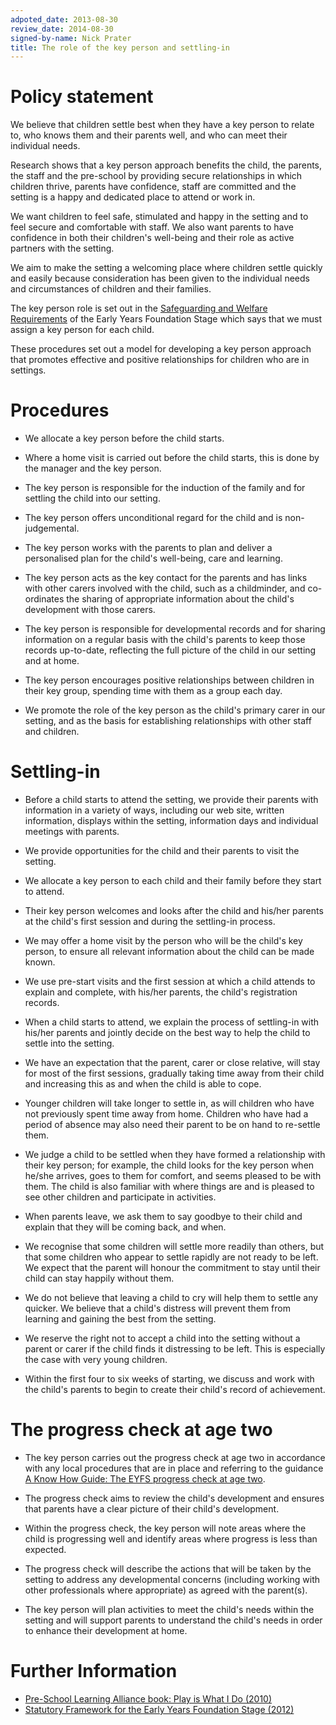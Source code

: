 ```yaml
---
adpoted_date: 2013-08-30
review_date: 2014-08-30
signed-by-name: Nick Prater
title: The role of the key person and settling-in
---
```


# Policy statement #

We believe that children settle best when they have a key person to relate to, who knows them 
and their parents well, and who can meet their individual needs.

Research shows that a key 
person approach benefits the child, the parents, the staff and the pre-school by providing 
secure relationships in which children thrive, parents have confidence, staff are committed 
and the setting is a happy and dedicated place to attend or work in.

We want children to feel safe, stimulated and happy in the setting and to feel secure and 
comfortable with staff. We also want parents to have confidence in both their children's 
well-being and their role as active partners with the setting.

We aim to make the setting a welcoming place where children settle quickly and easily 
because consideration has been given to the individual needs and circumstances of children 
and their families.

The key person role is set out in the [Safeguarding and Welfare Requirements](http://www.foundationyears.org.uk/wp-content/uploads/2012/07/EYFS-Statutory-Framework-2012.pdf)
of the Early Years Foundation Stage which says that we must assign a key person for each child.

These procedures set out a model for developing a key person approach that promotes effective 
and positive relationships for children who are in settings.


# Procedures #

* We allocate a key person before the child starts.

* Where a home visit is carried out before the child starts, this is done by the manager and the key person.

* The key person is responsible for the induction of the family and for settling the child into our setting.

* The key person offers unconditional regard for the child and is non-judgemental.

* The key person works with the parents to plan and deliver a personalised plan for the child's well-being, care and learning.

* The key person acts as the key contact for the parents and has links with other carers involved with the child, 
such as a childminder, and co-ordinates the sharing of appropriate information about the child's development with those carers.

* The key person is responsible for developmental records and for sharing information on a regular basis with the child's 
parents to keep those records up-to-date, reflecting the full picture of the child in our setting and at home.

* The key person encourages positive relationships between children in their key group, spending time with them as a group each day.

* We promote the role of the key person as the child's primary carer in our setting, and as the 
basis for establishing relationships with other staff and children.


# Settling-in #

* Before a child starts to attend the setting, we provide their parents with information in a variety of ways, including
our web site, written information, displays within the setting, information days and individual meetings with parents.

* We provide opportunities for the child and their parents to visit the setting.

* We allocate a key person to each child and their family before they start to attend.

* Their key person welcomes and looks after the child and his/her parents at the child's first session and during the settling-in process.

* We may offer a home visit by the person who will be the child's key person, to ensure all relevant information about the child can be made known.

* We use pre-start visits and the first session at which a child attends to explain and complete, with his/her parents, the child's registration records.

* When a child starts to attend, we explain the process of settling-in with his/her parents 
and jointly decide on the best way to help the child to settle into the setting.

* We have an expectation that the parent, carer or close relative, will stay for most of the first sessions,
gradually taking time away from their child and increasing this as and when the child is able to cope.

* Younger children will take longer to settle in, as will children who have not previously spent time 
away from home. Children who have had a period of absence may also need their parent to be on hand to re-settle them.

* We judge a child to be settled when they have formed a relationship with their key person; 
for example, the child looks for the key person when he/she arrives, goes to them for comfort, 
and seems pleased to be with them. The child is also familiar with where things are and is pleased 
to see other children and participate in activities.

* When parents leave, we ask them to say goodbye to their child and explain that they will be coming back, and when.

* We recognise that some children will settle more readily than others, but that some children who appear 
to settle rapidly are not ready to be left. We expect that the parent will honour the commitment to stay 
until their child can stay happily without them.

* We do not believe that leaving a child to cry will help them to settle any quicker. We believe that a 
child's distress will prevent them from learning and gaining the best from the setting.

* We reserve the right not to accept a child into the setting without a parent or carer if the child 
finds it distressing to be left. This is especially the case with very young children.

* Within the first four to six weeks of starting, we discuss and work with the child's parents to 
begin to create their child's record of achievement.


# The progress check at age two #

* The key person carries out the progress check at age two in accordance with any local procedures 
that are in place and referring to the guidance [A Know How Guide: The EYFS progress check at age two](https://www.gov.uk/government/publications/a-know-how-guide-the-eyfs-progress-check-at-age-two).

* The progress check aims to review the child's development and ensures that parents 
have a clear picture of their child's development.

* Within the progress check, the key person will note areas where the child is progressing well and 
identify areas where progress is less than expected.

* The progress check will describe the actions that will be taken by the setting to address any 
developmental concerns (including working with other professionals where appropriate) as agreed with the parent(s).

* The key person will plan activities to meet the child's needs within the setting and will 
support parents to understand the child's needs in order to enhance their development at home.


# Further Information #
* [Pre-School Learning Alliance book: Play is What I Do (2010)](https://shop.pre-school.org.uk/A152/play-is-what-i-do)
* [Statutory Framework for the Early Years Foundation Stage (2012)](https://www.gov.uk/government/publications/early-years-foundation-stage-framework--2)

